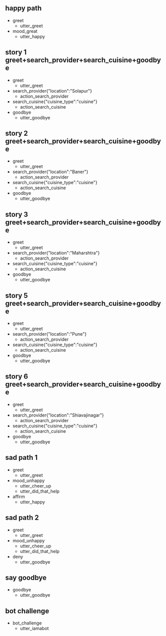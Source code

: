 ## happy path
* greet
  - utter_greet
* mood_great
  - utter_happy

## story 1 greet+search_provider+search_cuisine+goodbye
* greet
  - utter_greet
* search_provider{"location":"Solapur"}
  - action_search_provider
* search_cuisine{"cuisine_type":"cuisine"}
  - action_search_cuisine
* goodbye
  - utter_goodbye


## story 2 greet+search_provider+search_cuisine+goodbye
* greet
  - utter_greet
* search_provider{"location":"Baner"}
  - action_search_provider
* search_cuisine{"cuisine_type":"cuisine"}
  - action_search_cuisine	
* goodbye
  - utter_goodbye

## story 3 greet+search_provider+search_cuisine+goodbye
* greet
  - utter_greet
* search_provider{"location":"Maharshtra"}
  - action_search_provider
* search_cuisine{"cuisine_type":"cuisine"}
  - action_search_cuisine	
* goodbye
  - utter_goodbye

## story 5 greet+search_provider+search_cuisine+goodbye
* greet
  - utter_greet
* search_provider{"location":"Pune"}
  - action_search_provider
* search_cuisine{"cuisine_type":"cuisine"}
  - action_search_cuisine	
* goodbye
  - utter_goodbye

## story 6 greet+search_provider+search_cuisine+goodbye
* greet
  - utter_greet
* search_provider{"location":"Shiavajinagar"}
  - action_search_provider
* search_cuisine{"cuisine_type":"cuisine"}
  - action_search_cuisine	
* goodbye
  - utter_goodbye
	
## sad path 1
* greet
  - utter_greet
* mood_unhappy
  - utter_cheer_up
  - utter_did_that_help
* affirm
  - utter_happy

## sad path 2
* greet
  - utter_greet
* mood_unhappy
  - utter_cheer_up
  - utter_did_that_help
* deny
  - utter_goodbye

## say goodbye
* goodbye
  - utter_goodbye

## bot challenge
* bot_challenge
  - utter_iamabot
